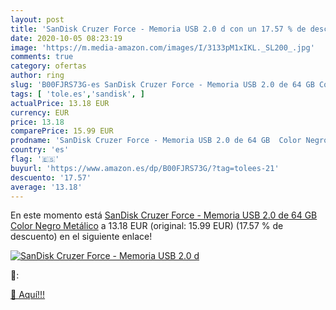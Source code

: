 ```yaml
---
layout: post
title: 'SanDisk Cruzer Force - Memoria USB 2.0 d con un 17.57 % de descuento'
date: 2020-10-05 08:23:19
image: 'https://m.media-amazon.com/images/I/3133pM1xIKL._SL200_.jpg'
comments: true
category: ofertas
author: ring
slug: 'B00FJRS73G-es SanDisk Cruzer Force - Memoria USB 2.0 de 64 GB Color...'
tags: [ 'tole.es','sandisk', ]
actualPrice: 13.18 EUR
currency: EUR
price: 13.18
comparePrice: 15.99 EUR
prodname: 'SanDisk Cruzer Force - Memoria USB 2.0 de 64 GB  Color Negro  Metálico'
country: 'es'
flag: '🇪🇸'
buyurl: 'https://www.amazon.es/dp/B00FJRS73G/?tag=tolees-21'
descuento: '17.57'
average: '13.18'
---
```


En este momento está [SanDisk Cruzer Force - Memoria USB 2.0 de 64 GB  Color Negro  Metálico](https://www.amazon.es/dp/B00FJRS73G/?tag=tolees-21) a 13.18 EUR (original: 15.99 EUR) (17.57 %  de descuento) en el siguiente enlace!

[![SanDisk Cruzer Force - Memoria USB 2.0 d](https://m.media-amazon.com/images/I/3133pM1xIKL._SL200_.jpg)](https://www.amazon.es/dp/B00FJRS73G/?tag=tolees-21)

🔎:


[🛒 Aquí!!!](https://www.amazon.es/dp/B00FJRS73G/?tag=tolees-21)
